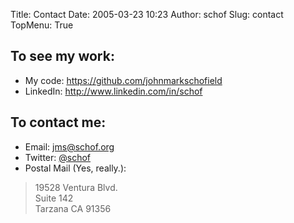 Title: Contact
Date: 2005-03-23 10:23
Author: schof
Slug: contact
TopMenu: True

## To see my work:

* My code: <https://github.com/johnmarkschofield>
* LinkedIn: <http://www.linkedin.com/in/schof>

## To contact me:

-   Email: jms@schof.org
-   Twitter: [@schof](http://twitter.com/schof)
-   Postal Mail (Yes, really.):
> 19528 Ventura Blvd.  
> Suite 142  
> Tarzana CA 91356


